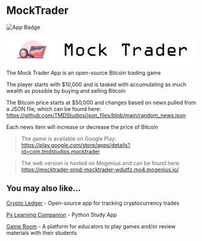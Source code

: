 # MockTrader

![App Badge](https://img.shields.io/badge/app-android-brightgreen)

![Mock Trader Logo](/app/src/main/res/drawable/mock_trader.png)

The Mock Trader App is an open-source Bitcoin trading game

The player starts with $10,000 and is tasked with accumulating as much wealth as possible by buying and selling Bitcoin

The Bitcoin price starts at $50,000 and changes based on news pulled from a JSON file, which can be found here: https://github.com/TMDStudios/json_files/blob/main/random_news.json

Each news item will increase or decrease the price of Bitcoin

>The game is available on Google Play: https://play.google.com/store/apps/details?id=com.tmdstudios.mocktrader

>The web version is hosted on Mogenius and can be found here: https://mocktrader-prod-mocktrader-wdutfz.mo4.mogenius.io/

## You may also like...

[Crypto Ledger](https://play.google.com/store/apps/details?id=com.tmdstudios.cryptoledgerkotlin 'Crypto Ledger') - Open-source app for tracking cryptocurrency trades

[Py Learning Companion](https://play.google.com/store/apps/details?id=com.tmdstudios.python 'Py Learning Companion') - Python Study App

[Game Room](https://github.com/TMDStudios/GameRoom 'Game Room') - A platform for educators to play games and/or review materials with their students

